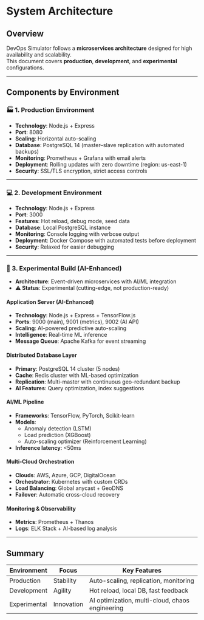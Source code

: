 # System Architecture

## Overview
DevOps Simulator follows a **microservices architecture** designed for high availability and scalability.  
This document covers **production**, **development**, and **experimental** configurations.

---

## Components by Environment

### 🏭 1. Production Environment
- **Technology**: Node.js + Express
- **Port**: 8080  
- **Scaling**: Horizontal auto-scaling  
- **Database**: PostgreSQL 14 (master–slave replication with automated backups)
- **Monitoring**: Prometheus + Grafana with email alerts  
- **Deployment**: Rolling updates with zero downtime (region: us-east-1)
- **Security**: SSL/TLS encryption, strict access controls

---

### 💻 2. Development Environment
- **Technology**: Node.js + Express
- **Port**: 3000  
- **Features**: Hot reload, debug mode, seed data  
- **Database**: Local PostgreSQL instance  
- **Monitoring**: Console logging with verbose output  
- **Deployment**: Docker Compose with automated tests before deployment  
- **Security**: Relaxed for easier debugging

---

### 🧪 3. Experimental Build (AI-Enhanced)
- **Architecture**: Event-driven microservices with AI/ML integration  
- **⚠️ Status**: Experimental (cutting-edge, not production-ready)

#### Application Server (AI-Enhanced)
- **Technology**: Node.js + Express + TensorFlow.js  
- **Ports**: 9000 (main), 9001 (metrics), 9002 (AI API)  
- **Scaling**: AI-powered predictive auto-scaling  
- **Intelligence**: Real-time ML inference  
- **Message Queue**: Apache Kafka for event streaming  

#### Distributed Database Layer
- **Primary**: PostgreSQL 14 cluster (5 nodes)  
- **Cache**: Redis cluster with ML-based optimization  
- **Replication**: Multi-master with continuous geo-redundant backup  
- **AI Features**: Query optimization, index suggestions  

#### AI/ML Pipeline
- **Frameworks**: TensorFlow, PyTorch, Scikit-learn  
- **Models**:  
  - Anomaly detection (LSTM)  
  - Load prediction (XGBoost)  
  - Auto-scaling optimizer (Reinforcement Learning)  
- **Inference latency**: <50ms  

#### Multi-Cloud Orchestration
- **Clouds**: AWS, Azure, GCP, DigitalOcean  
- **Orchestrator**: Kubernetes with custom CRDs  
- **Load Balancing**: Global anycast + GeoDNS  
- **Failover**: Automatic cross-cloud recovery  

#### Monitoring & Observability
- **Metrics**: Prometheus + Thanos  
- **Logs**: ELK Stack + AI-based log analysis  

---

## Summary
| Environment | Focus | Key Features |
|--------------|--------|---------------|
| Production | Stability | Auto-scaling, replication, monitoring |
| Development | Agility | Hot reload, local DB, fast feedback |
| Experimental | Innovation | AI optimization, multi-cloud, chaos engineering |
